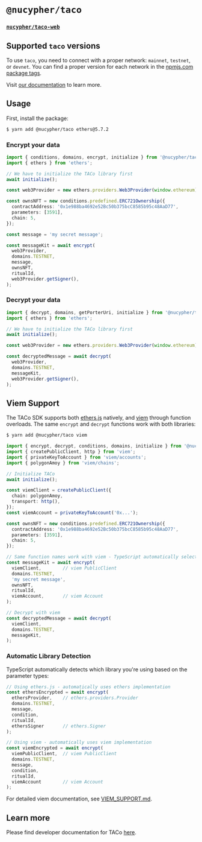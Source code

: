 # `@nucypher/taco`

### [`nucypher/taco-web`](../../README.md)

## Supported `taco` versions

To use `taco`, you need to connect with a proper network: `mainnet`, `testnet`, or `devnet`. You can find a proper version for each network in the [npmjs.com package tags](https://www.npmjs.com/package/@nucypher/taco?activeTab=versions).

Visit [our documentation](https://docs.taco.build/taco-integration/) to learn more.

## Usage

First, install the package:

```bash
$ yarn add @nucypher/taco ethers@5.7.2
```

### Encrypt your data

```typescript
import { conditions, domains, encrypt, initialize } from '@nucypher/taco';
import { ethers } from 'ethers';

// We have to initialize the TACo library first
await initialize();

const web3Provider = new ethers.providers.Web3Provider(window.ethereum);

const ownsNFT = new conditions.predefined.ERC721Ownership({
  contractAddress: '0x1e988ba4692e52Bc50b375bcC8585b95c48AaD77',
  parameters: [3591],
  chain: 5,
});

const message = 'my secret message';

const messageKit = await encrypt(
  web3Provider,
  domains.TESTNET,
  message,
  ownsNFT,
  ritualId,
  web3Provider.getSigner(),
);
```

### Decrypt your data

```typescript
import { decrypt, domains, getPorterUri, initialize } from '@nucypher/taco';
import { ethers } from 'ethers';

// We have to initialize the TACo library first
await initialize();

const web3Provider = new ethers.providers.Web3Provider(window.ethereum);

const decryptedMessage = await decrypt(
  web3Provider,
  domains.TESTNET,
  messageKit,
  web3Provider.getSigner(),
);
```

## Viem Support

The TACo SDK supports both [ethers.js](https://docs.ethers.org/) natively, and [viem](https://viem.sh) through function overloads. The same `encrypt` and `decrypt` functions work with both libraries:

```bash
$ yarn add @nucypher/taco viem
```

```typescript
import { encrypt, decrypt, conditions, domains, initialize } from '@nucypher/taco';
import { createPublicClient, http } from 'viem';
import { privateKeyToAccount } from 'viem/accounts';
import { polygonAmoy } from 'viem/chains';

// Initialize TACo
await initialize();

const viemClient = createPublicClient({
  chain: polygonAmoy,
  transport: http(),
});
const viemAccount = privateKeyToAccount('0x...');

const ownsNFT = new conditions.predefined.ERC721Ownership({
  contractAddress: '0x1e988ba4692e52Bc50b375bcC8585b95c48AaD77',
  parameters: [3591],
  chain: 5,
});

// Same function names work with viem - TypeScript automatically selects the right overload
const messageKit = await encrypt(
  viemClient,        // viem PublicClient
  domains.TESTNET,
  'my secret message',
  ownsNFT,
  ritualId,
  viemAccount,       // viem Account
);

// Decrypt with viem
const decryptedMessage = await decrypt(
  viemClient,
  domains.TESTNET,
  messageKit,
);
```

### Automatic Library Detection

TypeScript automatically detects which library you're using based on the parameter types:

```typescript
// Using ethers.js - automatically uses ethers implementation
const ethersEncrypted = await encrypt(
  ethersProvider,    // ethers.providers.Provider
  domains.TESTNET,
  message,
  condition,
  ritualId,
  ethersSigner       // ethers.Signer
);

// Using viem - automatically uses viem implementation  
const viemEncrypted = await encrypt(
  viemPublicClient,  // viem PublicClient
  domains.TESTNET,
  message,
  condition,
  ritualId,
  viemAccount        // viem Account
);
```

For detailed viem documentation, see [VIEM_SUPPORT.md](./VIEM_SUPPORT.md).

## Learn more

Please find developer documentation for
TACo [here](https://docs.taco.build/).
